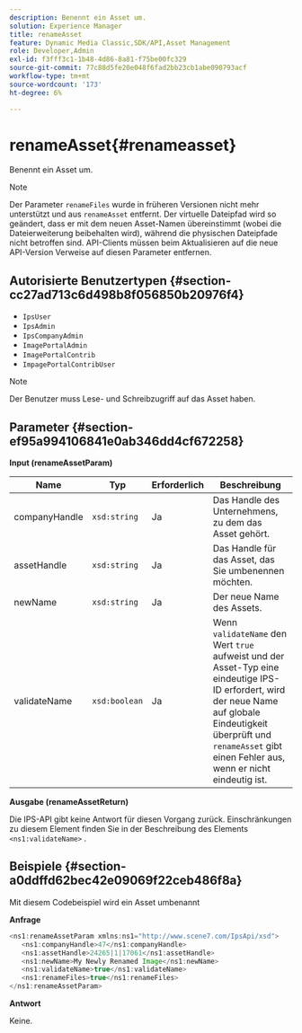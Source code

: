 ```yaml
---
description: Benennt ein Asset um.
solution: Experience Manager
title: renameAsset
feature: Dynamic Media Classic,SDK/API,Asset Management
role: Developer,Admin
exl-id: f3fff3c1-1b48-4d86-8a81-f75be00fc329
source-git-commit: 77c88d5fe20e048f6fad2bb23cb1abe090793acf
workflow-type: tm+mt
source-wordcount: '173'
ht-degree: 6%

---
```


# renameAsset{#renameasset}

Benennt ein Asset um.

>[!NOTE]
>
>Der Parameter `renameFiles` wurde in früheren Versionen nicht mehr unterstützt und aus `renameAsset` entfernt. Der virtuelle Dateipfad wird so geändert, dass er mit dem neuen Asset-Namen übereinstimmt (wobei die Dateierweiterung beibehalten wird), während die physischen Dateipfade nicht betroffen sind. API-Clients müssen beim Aktualisieren auf die neue API-Version Verweise auf diesen Parameter entfernen.

## Autorisierte Benutzertypen {#section-cc27ad713c6d498b8f056850b20976f4}

* `IpsUser`
* `IpsAdmin`
* `IpsCompanyAdmin`
* `ImagePortalAdmin`
* `ImagePortalContrib`
* `ImpagePortalContribUser`

>[!NOTE]
>
>Der Benutzer muss Lese- und Schreibzugriff auf das Asset haben.

## Parameter {#section-ef95a994106841e0ab346dd4cf672258}

**Input (renameAssetParam)**

| Name | Typ | Erforderlich | Beschreibung |
|---|---|---|---|
| companyHandle | `xsd:string` | Ja | Das Handle des Unternehmens, zu dem das Asset gehört. |
| assetHandle | `xsd:string` | Ja | Das Handle für das Asset, das Sie umbenennen möchten. |
| newName | `xsd:string` | Ja | Der neue Name des Assets. |
| validateName | `xsd:boolean` | Ja | Wenn `validateName` den Wert `true` aufweist und der Asset-Typ eine eindeutige IPS-ID erfordert, wird der neue Name auf globale Eindeutigkeit überprüft und `renameAsset` gibt einen Fehler aus, wenn er nicht eindeutig ist. |

**Ausgabe (renameAssetReturn)**

Die IPS-API gibt keine Antwort für diesen Vorgang zurück. Einschränkungen zu diesem Element finden Sie in der Beschreibung des Elements `<ns1:validateName>` .

## Beispiele {#section-a0ddffd62bec42e09069f22ceb486f8a}

Mit diesem Codebeispiel wird ein Asset umbenannt

**Anfrage**

```java
<ns1:renameAssetParam xmlns:ns1="http://www.scene7.com/IpsApi/xsd">
   <ns1:companyHandle>47</ns1:companyHandle>
   <ns1:assetHandle>24265|1|17061</ns1:assetHandle>
   <ns1:newName>My Newly Renamed Image</ns1:newName>
   <ns1:validateName>true</ns1:validateName>
   <ns1:renameFiles>true</ns1:renameFiles>
</ns1:renameAssetParam>
```

**Antwort**

Keine.
